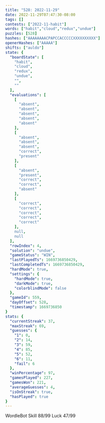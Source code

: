```yaml
---
title: "528: 2022-11-29"
date: 2022-11-29T07:47:30-08:00
tags: []
contests: ["2022-11-habit"]
words: ["habit","cloud","redux","undue"]
puzzles: [528]
hashes: ["AAAAAAAACPAPCCACCCCCXXXXXXXXXX"]
openerHashes: ["AAAAA"]
shifts: ["auldo"]
state: {
  "boardState": [
    "habit",
    "cloud",
    "redux",
    "undue",
    "",
    ""
  ],
  "evaluations": [
    [
      "absent",
      "absent",
      "absent",
      "absent",
      "absent"
    ],
    [
      "absent",
      "absent",
      "absent",
      "correct",
      "present"
    ],
    [
      "absent",
      "present",
      "correct",
      "correct",
      "absent"
    ],
    [
      "correct",
      "correct",
      "correct",
      "correct",
      "correct"
    ],
    null,
    null
  ],
  "rowIndex": 4,
  "solution": "undue",
  "gameStatus": "WIN",
  "lastPlayedTs": 1669736850429,
  "lastCompletedTs": 1669736850429,
  "hardMode": true,
  "settings": {
    "hardMode": true,
    "darkMode": true,
    "colorblindMode": false
  },
  "gameId": 559,
  "dayOffset": 528,
  "timestamp": 1669736850
}
stats: {
  "currentStreak": 37,
  "maxStreak": 69,
  "guesses": {
    "1": 0,
    "2": 14,
    "3": 59,
    "4": 85,
    "5": 52,
    "6": 11,
    "fail": 6
  },
  "winPercentage": 97,
  "gamesPlayed": 227,
  "gamesWon": 221,
  "averageGuesses": 4,
  "isOnStreak": true,
  "hasPlayed": true
}
---
```

<!-- more -->
WordleBot
Skill 88/99
Luck 47/99
